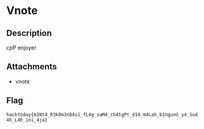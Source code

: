 # Vnote

## Description
cpP enjoyer

## Attachments
- vnote

## Flag
`hacktoday{m1Nt4_R3k0m3nD4s1_fL4g_saM4_ch4tgPt_d14_m4Lah_b1ngunG_y4_Sud4h_L4h_1ni_4ja}`

